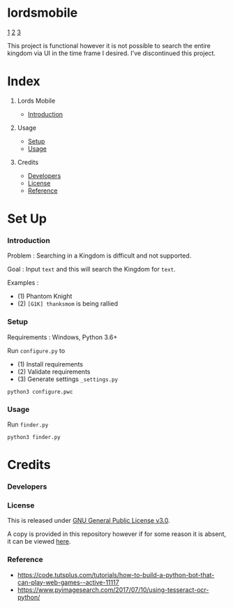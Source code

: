 # lordsmobile

[1](/assets/naive2.png)
[2](/assets/orange.png)
[3](/assets/orange_pp.png)

This project is functional however it is not possible to search the entire kingdom via UI in the time frame I desired.  I've discontinued this project.

# Index
1. Lords Mobile
	- [Introduction](#introduction)

2. Usage
	- [Setup](#setup)
	- [Usage](#run)
3. Credits
	- [Developers](#developers)
	- [License](#license)
	- [Reference](#reference)

# Set Up

### <a id="introduction"></a>Introduction

Problem : Searching in a Kingdom is difficult and not supported.

Goal : Input `text` and this will search the Kingdom for `text`.

Examples : 

* (1) Phantom Knight
* (2) `[G1K] thanksmom` is being rallied

### <a id="setup"></a>Setup

Requirements : Windows, Python 3.6+

Run `configure.py` to 
* (1) Install requirements
* (2) Validate requirements
* (3) Generate settings `_settings.py`

`python3 configure.pwc`

<!-- 1. Install requirements `./requirements.pyw` -->
<!-- 2. Gather configuration values with `./configuration.py` -->

### <a id="usage"></a>Usage

Run `finder.py`

`python3 finder.py`

# Credits

### <a id="developers"></a>Developers

### <a id="license"></a>License

This is released under [GNU General Public License v3.0](#LICENSE).  

A copy is provided in this repository however if for some reason it is absent, it can be viewed [here](https://www.gnu.org/licenses/gpl-3.0.txt).

### <a id="reference"></a>Reference

* https://code.tutsplus.com/tutorials/how-to-build-a-python-bot-that-can-play-web-games--active-11117
* https://www.pyimagesearch.com/2017/07/10/using-tesseract-ocr-python/
